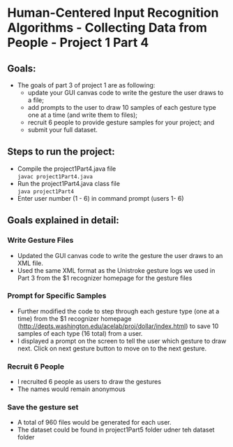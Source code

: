# Human-Centered Input Recognition Algorithms - Collecting Data from People - Project 1 Part 4

## Goals:
- The goals of part 3 of project 1 are as following:
  - update your GUI canvas code to write the gesture the user draws to a file;
  - add prompts to the user to draw 10 samples of each gesture type one at a time (and write them to files);
  - recruit 6 people to provide gesture samples for your project; and
  - submit your full dataset.

## Steps to run the project:
* Compile the project1Part4.java file\
```javac project1Part4.java```
* Run the project1Part4.java class file\
  ```java project1Part4```
* Enter user number (1 - 6) in command prompt (users 1- 6)
  
## Goals explained in detail:
### Write Gesture Files
   * Updated the GUI canvas code to write the gesture the user draws to an XML file. 
   * Used the same XML format as the Unistroke gesture logs we used in Part 3 from the $1 recognizer homepage for the gesture files

### Prompt for Specific Samples
  * Further modified the code to step through each gesture type (one at a time) from the $1 recognizer homepage (http://depts.washington.edu/acelab/proj/dollar/index.html) to save 10 samples of each type (16 total) from a user.
  * I displayed a prompt on the screen to tell the user which gesture to draw next. Click on next gesture button to move on to the next gesture.

### Recruit 6 People
  * I recruited 6 people as users to draw the gestures
  * The names would remain anonymous
      
### Save the gesture set
   * A total of 960 files would be generated for each user.
   * The dataset could be found in project1Part5 folder udner teh dataset folder
   
